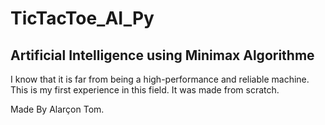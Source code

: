 # TicTacToe_AI_Py
## Artificial Intelligence using Minimax Algorithme

I know that it is far from being a high-performance and reliable machine. 
This is my first experience in this field. It was made from scratch.


Made By Alarçon Tom.
